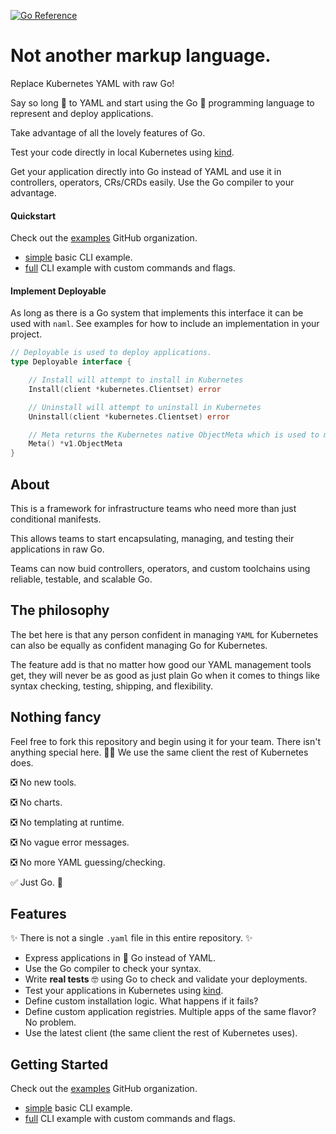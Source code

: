 [![Go Reference](https://pkg.go.dev/badge/github.com/kris-nova/naml.svg)](https://pkg.go.dev/github.com/kris-nova/naml)

# Not another markup language. 

Replace Kubernetes YAML with raw Go!

Say so long 👋 to YAML and start using the Go 🎉 programming language to represent and deploy applications.

Take advantage of all the lovely features of Go.

Test your code directly in local Kubernetes using [kind](https://github.com/kubernetes-sigs/kind).

Get your application directly into Go instead of YAML and use it in controllers, operators, CRs/CRDs easily. Use the Go compiler to your advantage.

#### Quickstart

Check out the [examples](https://github.com/naml-examples) GitHub organization.

- [simple](https://github.com/naml-examples/simple) basic CLI example.
- [full](https://github.com/naml-examples/full) CLI example with custom commands and flags.

#### Implement Deployable

As long as there is a Go system that implements this interface it can be used with `naml`. See examples for how to include an implementation in your project.

```go
// Deployable is used to deploy applications.
type Deployable interface {

	// Install will attempt to install in Kubernetes
	Install(client *kubernetes.Clientset) error

	// Uninstall will attempt to uninstall in Kubernetes
	Uninstall(client *kubernetes.Clientset) error

	// Meta returns the Kubernetes native ObjectMeta which is used to manage applications with naml.
	Meta() *v1.ObjectMeta
}
```

## About

This is a framework for infrastructure teams who need more than just conditional manifests. 

This allows teams to start encapsulating, managing, and testing their applications in raw Go.

Teams can now buid controllers, operators, and custom toolchains using reliable, testable, and scalable Go.

## The philosophy

The bet here is that any person confident in managing `YAML` for Kubernetes can also be equally as confident managing Go for Kubernetes.

The feature add is that no matter how good our YAML management tools get, they will never be as good as just plain Go when it comes to things like syntax checking, testing, shipping, and flexibility. 

## Nothing fancy

Feel free to fork this repository and begin using it for your team. There isn't anything special here. 🤷‍♀ We use the same client the rest of Kubernetes does.

 ❎ No new tools.

 ❎ No charts.

 ❎ No templating at runtime.

 ❎ No vague error messages.
 
 ❎ No more YAML guessing/checking.

 ✅ Just Go. 🎉

## Features

✨ There is not a single `.yaml` file in this entire repository. ✨

 - Express applications in 🎉 Go instead of YAML.
 - Use the Go compiler to check your syntax.
 - Write **real tests** 🤓 using Go to check and validate your deployments.
 - Test your applications in Kubernetes using [kind](https://github.com/kubernetes-sigs/kind).
 - Define custom installation logic. What happens if it fails?
 - Define custom application registries. Multiple apps of the same flavor? No problem.
 - Use the latest client (the same client the rest of Kubernetes uses).


## Getting Started

Check out the [examples](https://github.com/naml-examples) GitHub organization. 

- [simple](https://github.com/naml-examples/simple) basic CLI example.
- [full](https://github.com/naml-examples/full) CLI example with custom commands and flags.
